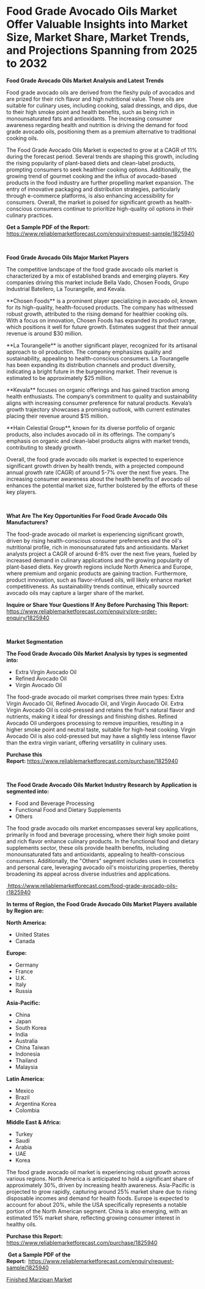 <p><h1>Food Grade Avocado Oils Market Offer Valuable Insights into Market Size, Market Share, Market Trends, and Projections Spanning from 2025 to 2032</h1></p><p><strong>Food Grade Avocado Oils Market Analysis and Latest Trends</strong></p>
<p><p>Food grade avocado oils are derived from the fleshy pulp of avocados and are prized for their rich flavor and high nutritional value. These oils are suitable for culinary uses, including cooking, salad dressings, and dips, due to their high smoke point and health benefits, such as being rich in monounsaturated fats and antioxidants. The increasing consumer awareness regarding health and nutrition is driving the demand for food grade avocado oils, positioning them as a premium alternative to traditional cooking oils.</p><p>The Food Grade Avocado Oils Market is expected to grow at a CAGR of 11% during the forecast period. Several trends are shaping this growth, including the rising popularity of plant-based diets and clean-label products, prompting consumers to seek healthier cooking options. Additionally, the growing trend of gourmet cooking and the influx of avocado-based products in the food industry are further propelling market expansion. The entry of innovative packaging and distribution strategies, particularly through e-commerce platforms, is also enhancing accessibility for consumers. Overall, the market is poised for significant growth as health-conscious consumers continue to prioritize high-quality oil options in their culinary practices.</p></p>
<p><strong>Get a Sample PDF of the Report:&nbsp;</strong> <a href="https://www.reliablemarketforecast.com/enquiry/request-sample/1825940?utm_campaign=2145&utm_medium=2&utm_source=Github&utm_content=ia&utm_term=15022025&utm_id=food-grade-avocado-oils">https://www.reliablemarketforecast.com/enquiry/request-sample/1825940</a></p>
<p>&nbsp;</p>
<p><strong>Food Grade Avocado Oils Major Market Players</strong></p>
<p><p>The competitive landscape of the food grade avocado oils market is characterized by a mix of established brands and emerging players. Key companies driving this market include Bella Vado, Chosen Foods, Grupo Industrial Batellero, La Tourangelle, and Kevala.</p><p>**Chosen Foods** is a prominent player specializing in avocado oil, known for its high-quality, health-focused products. The company has witnessed robust growth, attributed to the rising demand for healthier cooking oils. With a focus on innovation, Chosen Foods has expanded its product range, which positions it well for future growth. Estimates suggest that their annual revenue is around $30 million.</p><p>**La Tourangelle** is another significant player, recognized for its artisanal approach to oil production. The company emphasizes quality and sustainability, appealing to health-conscious consumers. La Tourangelle has been expanding its distribution channels and product diversity, indicating a bright future in the burgeoning market. Their revenue is estimated to be approximately $25 million.</p><p>**Kevala** focuses on organic offerings and has gained traction among health enthusiasts. The company’s commitment to quality and sustainability aligns with increasing consumer preference for natural products. Kevala’s growth trajectory showcases a promising outlook, with current estimates placing their revenue around $15 million.</p><p>**Hain Celestial Group**, known for its diverse portfolio of organic products, also includes avocado oil in its offerings. The company's emphasis on organic and clean-label products aligns with market trends, contributing to steady growth.</p><p>Overall, the food grade avocado oils market is expected to experience significant growth driven by health trends, with a projected compound annual growth rate (CAGR) of around 5-7% over the next five years. The increasing consumer awareness about the health benefits of avocado oil enhances the potential market size, further bolstered by the efforts of these key players.</p></p>
<p>&nbsp;</p>
<p><strong>What Are The Key Opportunities For Food Grade Avocado Oils Manufacturers?</strong></p>
<p><p>The food-grade avocado oil market is experiencing significant growth, driven by rising health-conscious consumer preferences and the oil's nutritional profile, rich in monounsaturated fats and antioxidants. Market analysts project a CAGR of around 6-8% over the next five years, fueled by increased demand in culinary applications and the growing popularity of plant-based diets. Key growth regions include North America and Europe, where premium and organic products are gaining traction. Furthermore, product innovation, such as flavor-infused oils, will likely enhance market competitiveness. As sustainability trends continue, ethically sourced avocado oils may capture a larger share of the market.</p></p>
<p><strong>Inquire or Share Your Questions If Any Before Purchasing This Report:</strong> <a href="https://www.reliablemarketforecast.com/enquiry/pre-order-enquiry/1825940?utm_campaign=2145&utm_medium=2&utm_source=Github&utm_content=ia&utm_term=15022025&utm_id=food-grade-avocado-oils">https://www.reliablemarketforecast.com/enquiry/pre-order-enquiry/1825940</a></p>
<p>&nbsp;</p>
<p><strong>Market Segmentation</strong></p>
<p><strong>The Food Grade Avocado Oils Market Analysis by types is segmented into:</strong></p>
<p><ul><li>Extra Virgin Avocado Oil</li><li>Refined Avocado Oil</li><li>Virgin Avocado Oil</li></ul></p>
<p><p>The food-grade avocado oil market comprises three main types: Extra Virgin Avocado Oil, Refined Avocado Oil, and Virgin Avocado Oil. Extra Virgin Avocado Oil is cold-pressed and retains the fruit's natural flavor and nutrients, making it ideal for dressings and finishing dishes. Refined Avocado Oil undergoes processing to remove impurities, resulting in a higher smoke point and neutral taste, suitable for high-heat cooking. Virgin Avocado Oil is also cold-pressed but may have a slightly less intense flavor than the extra virgin variant, offering versatility in culinary uses.</p></p>
<p><strong>Purchase this Report:&nbsp;</strong><a href="https://www.reliablemarketforecast.com/purchase/1825940?utm_campaign=2145&utm_medium=2&utm_source=Github&utm_content=ia&utm_term=15022025&utm_id=food-grade-avocado-oils">https://www.reliablemarketforecast.com/purchase/1825940</a></p>
<p>&nbsp;</p>
<p><strong>The Food Grade Avocado Oils Market Industry Research by Application is segmented into:</strong></p>
<p><ul><li>Food and Beverage Processing</li><li>Functional Food and Dietary Supplements</li><li>Others</li></ul></p>
<p><p>The food grade avocado oils market encompasses several key applications, primarily in food and beverage processing, where their high smoke point and rich flavor enhance culinary products. In the functional food and dietary supplements sector, these oils provide health benefits, including monounsaturated fats and antioxidants, appealing to health-conscious consumers. Additionally, the "Others" segment includes uses in cosmetics and personal care, leveraging avocado oil's moisturizing properties, thereby broadening its appeal across diverse industries and applications.</p></p>
<p><a href="https://www.reliablemarketforecast.com/food-grade-avocado-oils-r1825940?utm_campaign=2145&utm_medium=2&utm_source=Github&utm_content=ia&utm_term=15022025&utm_id=food-grade-avocado-oils">&nbsp;https://www.reliablemarketforecast.com/food-grade-avocado-oils-r1825940</a></p>
<p><strong>In terms of Region, the Food Grade Avocado Oils Market Players available by Region are:</strong></p>
<p>
    <p> <strong> North America: </strong>
        <ul>
            <li>United States</li>
            <li>Canada</li>
        </ul>
        </p> 
    <p> <strong> Europe: </strong>
        <ul>
            <li>Germany</li>
            <li>France</li>
            <li>U.K.</li>
            <li>Italy</li>
            <li>Russia</li>
        </ul>
        </p> 
    <p> <strong> Asia-Pacific: </strong>
        <ul>
            <li>China</li>
            <li>Japan</li>
            <li>South Korea</li>
            <li>India</li>
            <li>Australia</li>
            <li>China Taiwan</li>
            <li>Indonesia</li>
            <li>Thailand</li>
            <li>Malaysia</li>
        </ul>
        </p> 
    <p> <strong> Latin America: </strong>
        <ul>
            <li>Mexico</li>
            <li>Brazil</li>
            <li>Argentina Korea</li>
            <li>Colombia</li>
        </ul>
        </p> 
    <p> <strong> Middle East & Africa: </strong>
        <ul>
            <li>Turkey</li>
            <li>Saudi</li>
            <li>Arabia</li>
            <li>UAE</li>
            <li>Korea</li>
        </ul>
    </p>
    </p>
<p><p>The food grade avocado oil market is experiencing robust growth across various regions. North America is anticipated to hold a significant share of approximately 30%, driven by increasing health awareness. Asia-Pacific is projected to grow rapidly, capturing around 25% market share due to rising disposable incomes and demand for health foods. Europe is expected to account for about 20%, while the USA specifically represents a notable portion of the North American segment. China is also emerging, with an estimated 15% market share, reflecting growing consumer interest in healthy oils.</p></p>
<p><strong>Purchase this Report: </strong><a href="https://www.reliablemarketforecast.com/purchase/1825940?utm_campaign=2145&utm_medium=2&utm_source=Github&utm_content=ia&utm_term=15022025&utm_id=food-grade-avocado-oils">https://www.reliablemarketforecast.com/purchase/1825940</a></p>
<p>&nbsp;<strong>Get a Sample PDF of the Report:&nbsp;&nbsp;</strong><a href="https://www.reliablemarketforecast.com/enquiry/request-sample/1825940?utm_campaign=2145&utm_medium=2&utm_source=Github&utm_content=ia&utm_term=15022025&utm_id=food-grade-avocado-oils">https://www.reliablemarketforecast.com/enquiry/request-sample/1825940</a></p>
<p><strong></strong></p>
<p><p><a href="https://github.com/FahadAhmed223/Market-Research-Report-List-1/blob/main/finished-marzipan-market.md?utm_campaign=2145&utm_medium=2&utm_source=Github&utm_content=ia&utm_term=15022025&utm_id=food-grade-avocado-oils">Finished Marzipan Market</a></p></p>